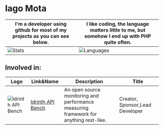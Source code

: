 # Iago Mota

| I'm a developer using github for most of my projects as you can see below. | I like coding, the language matters little to me, but somehow I end up with PHP quite often. |
| ---- | ---- |
| ![Stats](https://github-readme-stats.vercel.app/api?username=idrinth&count_private=true&theme=chartreuse-dark&show_icons=true) | ![Languages](https://github-readme-stats.vercel.app/api/top-langs/?username=idrinth&theme=chartreuse-dark&langs_count=10&layout=compact) |

## Involved in:

| Logo | Link&Name | Description | Title |
| ---- | ---- | ---- | --- |
| ![Idrinth API Bench](https://avatars.githubusercontent.com/u/168795631?s=200&v=4) | [Idrinth API Bench](https://github.com/idrinth-api-bench) | An open source monitoring and performance measuring framework for anything rest-like. | Creator, Sponsor,Lead Developer |
